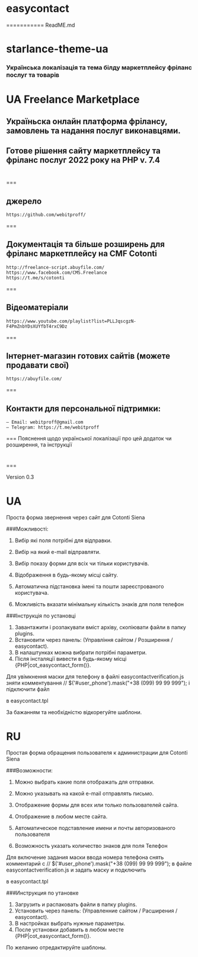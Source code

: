 # easycontact
===========
ReadME.md
# starlance-theme-ua
### Українська локалізація та тема білду маркетплейсу фріланс послуг та товарів
# UA Freelance Marketplace
## Україньска онлайн платформа фрілансу, замовлень та надання послуг виконавцями. 
## Готове рішення сайту маркетплейсу та фріланс послуг 2022 року на PHP v. 7.4
# 


===
## джерело
	https://github.com/webitproff/
===
## Документація та більше розширень для фріланс маркетплейсу на CMF Cotonti
	http://freelance-script.abuyfile.com/
	https://www.facebook.com/CMS.Freelance
	https://t.me/s/cotonti
===
## Вiдеоматеріали
	https://www.youtube.com/playlist?list=PLLJqscgzN-F4PmZnbYDsXUYfbT4rxC9Dz
===
## Інтернет-магазин готових сайтів (можете продавати свої)
	https://abuyfile.com/
===
## Контакти для персональної підтримки:
	— Email: webitproff@gmail.com
	— Telegram: https://t.me/webitproff
===
Пояснення щодо української локалізації про цей додаток чи розширення, та інструкції 

# 
===

Version 0.3

UA
==============
Проста форма звернення через сайт для Cotonti Siena

###Можливості:

1. Вибір які поля потрібні для відправки.

2. Вибір на який e-mail відправляти.

3. Вибір показу форми для всіх чи тільки користувачів.

4. Відображення в будь-якому місці сайту.

5. Автоматична підстановка імені та пошти зареєстрованого користувача.

6. Можливість вказати мінімальну кількість знаків для поля телефон


###Інструкція по установці 

1. Завантажити і розпакувати вміст архіву, скопіювати файли в папку plugins. 
2. Встановити через панель: (Управління сайтом / Розширення / easycontact).
3. В налаштунках можна вибрати потрібні параметри.
4. Після інсталяції вивести в будь-якому місці {PHP|cot_easycontact_form()}.

Для увімкнення маски для телефону в файлі easycontactverification.js зняти комментування 
// $('#user_phone').mask("+38 (099) 99 99 999"); 
і підключити файл
 <!-- <script src="{PHP.cfg.plugins_dir}/easycontact/js/phoneinput.js" type="text/javascript"></script>--> 
 в easycontact.tpl

За бажанням та необхідністю відкорегуйте шаблони.

RU
==============

Простая форма обращения пользователя к администрации для Cotonti Siena

###Возможности:

1. Можно выбрать какие поля отображать для отправки.

2. Можно указывать на какой e-mail отправлять письмо.

3. Отображение формы для всех или только пользователей сайта.

4. Отображение в любом месте сайта.

5. Автоматическое подставление имени и почты авторизованого пользователя

6. Возможность указать количество знаков для поля Телефон

Для включение задания маски ввода номера телефона снять комментарий с 
// $('#user_phone').mask("+38 (099) 99 99 999");  в файле easycontactverification.js и задать маску
и подключить 
<!-- <script src="{PHP.cfg.plugins_dir}/easycontact/js/phoneinput.js" type="text/javascript"></script>--> 
в easycontact.tpl

###Инструкция по утановке 

1. Загрузить и распаковать файли в папку plugins. 
2. Установить через панель: (Управленние сайтом / Расширения / easycontact).
3. В настройках  выбрать нужные параметры.
4. После установки добавить в любом месте {PHP|cot_easycontact_form()}. 

По желанию отредактируйте шаблоны.


